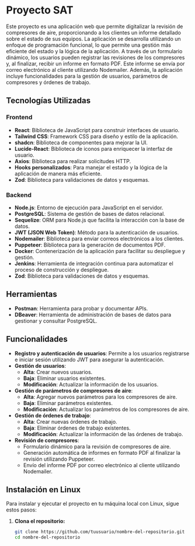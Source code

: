 # Proyecto SAT

Este proyecto es una aplicación web que permite digitalizar la revisión de compresores de aire, proporcionando a los clientes un informe detallado sobre el estado de sus equipos. La aplicación se desarrolla utilizando un enfoque de programación funcional, lo que permite una gestión más eficiente del estado y la lógica de la aplicación. A través de un formulario dinámico, los usuarios pueden registrar las revisiones de los compresores y, al finalizar, recibir un informe en formato PDF. Este informe se envía por correo electrónico al cliente utilizando Nodemailer. Además, la aplicación incluye funcionalidades para la gestión de usuarios, parámetros de compresores y órdenes de trabajo.

## Tecnologías Utilizadas

### Frontend

- **React**: Biblioteca de JavaScript para construir interfaces de usuario.
- **Tailwind CSS**: Framework CSS para diseño y estilo de la aplicación.
- **shadcn**: Biblioteca de componentes para mejorar la UI.
- **Lucide-React**: Biblioteca de iconos para enriquecer la interfaz de usuario.
- **Axios**: Biblioteca para realizar solicitudes HTTP.
- **Hooks personalizados**: Para manejar el estado y la lógica de la aplicación de manera más eficiente.
- **Zod**: Biblioteca para validaciones de datos y esquemas.

### Backend

- **Node.js**: Entorno de ejecución para JavaScript en el servidor.
- **PostgreSQL**: Sistema de gestión de bases de datos relacional.
- **Sequelize**: ORM para Node.js que facilita la interacción con la base de datos.
- **JWT (JSON Web Token)**: Método para la autenticación de usuarios.
- **Nodemailer**: Biblioteca para enviar correos electrónicos a los clientes.
- **Puppeteer**: Biblioteca para la generación de documentos PDF.
- **Docker**: Contenerización de la aplicación para facilitar su despliegue y gestión.
- **Jenkins**: Herramienta de integración continua para automatizar el proceso de construcción y despliegue.
- **Zod**: Biblioteca para validaciones de datos y esquemas.

## Herramientas

- **Postman**: Herramienta para probar y documentar APIs.
- **DBeaver**: Herramienta de administración de bases de datos para gestionar y consultar PostgreSQL.

## Funcionalidades

- **Registro y autenticación de usuarios**: Permite a los usuarios registrarse e iniciar sesión utilizando JWT para asegurar la autenticación.
- **Gestión de usuarios**:
  - **Alta**: Crear nuevos usuarios.
  - **Baja**: Eliminar usuarios existentes.
  - **Modificación**: Actualizar la información de los usuarios.
- **Gestión de parámetros de compresores de aire**:
  - **Alta**: Agregar nuevos parámetros para los compresores de aire.
  - **Baja**: Eliminar parámetros existentes.
  - **Modificación**: Actualizar los parámetros de los compresores de aire.
- **Gestión de órdenes de trabajo**:
  - **Alta**: Crear nuevas órdenes de trabajo.
  - **Baja**: Eliminar órdenes de trabajo existentes.
  - **Modificación**: Actualizar la información de las órdenes de trabajo.
- **Revisión de compresores**:
  - Formulario dinámico para la revisión de compresores de aire.
  - Generación automática de informes en formato PDF al finalizar la revisión utilizando Puppeteer.
  - Envío del informe PDF por correo electrónico al cliente utilizando Nodemailer.

## Instalación en Linux

Para instalar y ejecutar el proyecto en tu máquina local con Linux, sigue estos pasos:

1. **Clona el repositorio:**

   ```bash
   git clone https://github.com/tuusuario/nombre-del-repositorio.git
   cd nombre-del-repositorio
